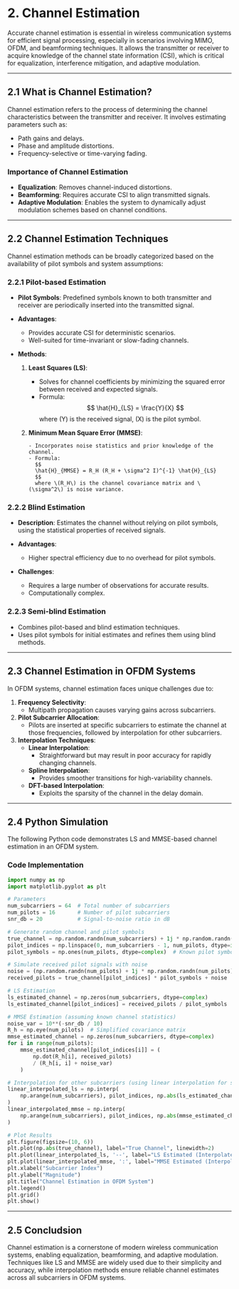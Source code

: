 # **2. Channel Estimation**

Accurate channel estimation is essential in wireless communication systems for efficient signal processing, especially in scenarios involving MIMO, OFDM, and beamforming techniques. It allows the transmitter or receiver to acquire knowledge of the channel state information (CSI), which is critical for equalization, interference mitigation, and adaptive modulation.

---

## **2.1 What is Channel Estimation?**

Channel estimation refers to the process of determining the channel characteristics between the transmitter and receiver. It involves estimating parameters such as:

  - Path gains and delays.
  - Phase and amplitude distortions.
  - Frequency-selective or time-varying fading.

### Importance of Channel Estimation
- **Equalization**: Removes channel-induced distortions.
- **Beamforming**: Requires accurate CSI to align transmitted signals.
- **Adaptive Modulation**: Enables the system to dynamically adjust modulation schemes based on channel conditions.

---

## **2.2 Channel Estimation Techniques**

Channel estimation methods can be broadly categorized based on the availability of pilot symbols and system assumptions:

### **2.2.1 Pilot-based Estimation**
- **Pilot Symbols**: Predefined symbols known to both transmitter and receiver are periodically inserted into the transmitted signal.
- **Advantages**:

    - Provides accurate CSI for deterministic scenarios.
    - Well-suited for time-invariant or slow-fading channels.

- **Methods**:

    1. **Least Squares (LS)**:

         - Solves for channel coefficients by minimizing the squared error between received and expected signals.
         - Formula:
           $$
           \hat{H}_{LS} = \frac{Y}{X}
           $$
           where \(Y\) is the received signal, \(X\) is the pilot symbol.

  2. **Minimum Mean Square Error (MMSE)**:
       
         - Incorporates noise statistics and prior knowledge of the channel.
         - Formula:
           $$
           \hat{H}_{MMSE} = R_H (R_H + \sigma^2 I)^{-1} \hat{H}_{LS}
           $$
           where \(R_H\) is the channel covariance matrix and \(\sigma^2\) is noise variance.

### **2.2.2 Blind Estimation**
- **Description**: Estimates the channel without relying on pilot symbols, using the statistical properties of received signals.
- **Advantages**:
    
    - Higher spectral efficiency due to no overhead for pilot symbols.

- **Challenges**:
    
    - Requires a large number of observations for accurate results.
    - Computationally complex.

### **2.2.3 Semi-blind Estimation**
- Combines pilot-based and blind estimation techniques.
- Uses pilot symbols for initial estimates and refines them using blind methods.

---

## **2.3 Channel Estimation in OFDM Systems**

In OFDM systems, channel estimation faces unique challenges due to:
1. **Frequency Selectivity**:
   - Multipath propagation causes varying gains across subcarriers.
2. **Pilot Subcarrier Allocation**:
   - Pilots are inserted at specific subcarriers to estimate the channel at those frequencies, followed by interpolation for other subcarriers.
3. **Interpolation Techniques**:
   - **Linear Interpolation**:
     - Straightforward but may result in poor accuracy for rapidly changing channels.
   - **Spline Interpolation**:
     - Provides smoother transitions for high-variability channels.
   - **DFT-based Interpolation**:
     - Exploits the sparsity of the channel in the delay domain.

---

## **2.4 Python Simulation**

The following Python code demonstrates LS and MMSE-based channel estimation in an OFDM system.

### **Code Implementation**
``` py
import numpy as np
import matplotlib.pyplot as plt

# Parameters
num_subcarriers = 64  # Total number of subcarriers
num_pilots = 16       # Number of pilot subcarriers
snr_db = 20           # Signal-to-noise ratio in dB

# Generate random channel and pilot symbols
true_channel = np.random.randn(num_subcarriers) + 1j * np.random.randn(num_subcarriers)
pilot_indices = np.linspace(0, num_subcarriers - 1, num_pilots, dtype=int)
pilot_symbols = np.ones(num_pilots, dtype=complex)  # Known pilot symbols

# Simulate received pilot signals with noise
noise = (np.random.randn(num_pilots) + 1j * np.random.randn(num_pilots)) * 10**(-snr_db / 20)
received_pilots = true_channel[pilot_indices] * pilot_symbols + noise

# LS Estimation
ls_estimated_channel = np.zeros(num_subcarriers, dtype=complex)
ls_estimated_channel[pilot_indices] = received_pilots / pilot_symbols

# MMSE Estimation (assuming known channel statistics)
noise_var = 10**(-snr_db / 10)
R_h = np.eye(num_pilots)  # Simplified covariance matrix
mmse_estimated_channel = np.zeros(num_subcarriers, dtype=complex)
for i in range(num_pilots):
    mmse_estimated_channel[pilot_indices[i]] = (
        np.dot(R_h[i], received_pilots)
        / (R_h[i, i] + noise_var)
    )

# Interpolation for other subcarriers (using linear interpolation for simplicity)
linear_interpolated_ls = np.interp(
    np.arange(num_subcarriers), pilot_indices, np.abs(ls_estimated_channel[pilot_indices])
)
linear_interpolated_mmse = np.interp(
    np.arange(num_subcarriers), pilot_indices, np.abs(mmse_estimated_channel[pilot_indices])
)

# Plot Results
plt.figure(figsize=(10, 6))
plt.plot(np.abs(true_channel), label="True Channel", linewidth=2)
plt.plot(linear_interpolated_ls, '--', label="LS Estimated (Interpolated)")
plt.plot(linear_interpolated_mmse, ':', label="MMSE Estimated (Interpolated)")
plt.xlabel("Subcarrier Index")
plt.ylabel("Magnitude")
plt.title("Channel Estimation in OFDM System")
plt.legend()
plt.grid()
plt.show()
```

---

## **2.5 Concludsion**
Channel estimation is a cornerstone of modern wireless communication systems, enabling equalization, beamforming, and adaptive modulation. Techniques like LS and MMSE are widely used due to their simplicity and accuracy, while interpolation methods ensure reliable channel estimates across all subcarriers in OFDM systems.
